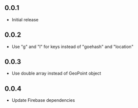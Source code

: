 ## 0.0.1

* Initial release

## 0.0.2

* Use "g" and "l" for keys instead of "goehash" and "location"

## 0.0.3

* Use double array instead of GeoPoint object

## 0.0.4

* Update Firebase dependencies
